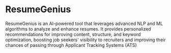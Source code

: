 # ResumeGenius
ResumeGenius is an AI-powered tool that leverages advanced NLP and ML algorithms to analyze and enhance resumes. It provides personalized recommendations for improving content, structure, and keyword optimization, boosting job seekers' visibility to recruiters and improving their chances of passing through Applicant Tracking Systems (ATS)
